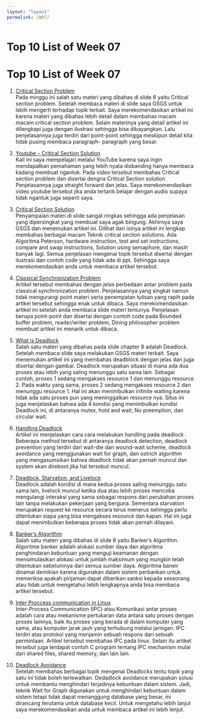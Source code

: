```yaml
---
layout: "layout"
permalink: /W07/
---
```


# Top 10 List of Week 07

# Top 10 List of Week 07

1. [Critical Section Problem](https://dev.to/rahulmishra05/critical-section-problem-operating-system-mo03-p04-4fhg)<br>
Pada minggu ini salah satu materi yang dibahas di slide 6 yaitu Critical section problem. Setelah membaca materi di slide saya GSGS untuk lebih mengerti terhadap topik terkait. Saya merekomendasikan artikel ini karena materi yang dibahas lebih detail dalam membahas macam macam critical section problem. Selain materinya yang detail artikel ini dilengkapi juga dengan ilustrasi sehingga bisa dibayangkan. Lalu penjelasannya juga terdiri dari point-point sehingga meskipun detail kita tidak pusing membaca paragraph- paragraph yang besar.

2. [Youtube – Critical Section Solution](https://www.youtube.com/watch?v=mc68TdCxxRg)<br>
Kali ini saya mempelajari melalui YouTube karena saya ingin mendapatkan pemahaman yang lebih nyata disbanding hanya membaca kadang membuat ngantuk. Pada video tersebut membahas Critical section problem dan disertai dengna Critical Section solution. Penjelasannya juga straight forward dan jelas. Saya merekomendasikan video youtube tersebut jika anda tertarik belajar dengan audio supaya tidak ngantuk juga seperti saya.

3. [Critical Section Solution](http://www2.cs.uregina.ca/~hamilton/courses/330/notes/synchro/node3.html)<br>
Penyampaian materi di slide sangat ringkas sehingga ada penjelasan yang dipersingkat yang membuat saya agak bingung. Akhirnya saya GSGS dan menemukan artikel ini. Dilihat dari isinya artikel ini lengkap membahas berbagai macam Teknik critical section solutions. Ada Algoritma Peterson, hardware instruction, test and set instructions, compare and swap instructions, Solution using semaphore, dan masih banyak lagi. Semua penjelasan mengenai topik tersebut disertai dengan ilustrasi dan contoh code yang tidak ada di ppt. Sehingga saya merekomendasikan anda untuk membaca artikel tersebut.

4. [Classical Synchronization Problem](https://www.includehelp.com/operating-systems/classical-synchronization-problem.aspx)<br>
Artikel tersebut membahas dengan jelas perbedaan antar problem pada classical synchronization problem. Penjelasannya yang singkat namun tidak mengurangi point materi serta penempatan tulisan yang rapih pada artikel tersebut sehingga enak untuk dibaca. Saya merekomendasikan artikel ini setelah anda membaca slide materi tentunya. Penjelasan berupa point-point dan disertai dengan contoh code pada Bounded buffer problem, reader/writer problem, Dining philosopher problem membuat artikel ini menarik untuk dibaca.

5. [What is Deadlock](https://afteracademy.com/blog/what-is-deadlock-and-what-are-its-four-necessary-conditions) <br>
Salah satu materi yang dibahas pada slide chapter 8 adalah Deadlock. Setelah membaca slide saya melakukan GSGS materi terkait.  Saya menemukan artikel ini yang membahas deadblock dengan jelas dan juga disertai dengan gambar. Deadlock merupakan situasi di mana ada dua proses atau lebih yang saling menunggu satu sama lain. Sebagai contoh, proses 1 sedang mengakses resource 1 dan menunggu resource 2. Pada waktu yang sama, proses 2 sedang mengakses resource 2 dan menunggu resource 1. Hal ini akan menimbulkan infinite waiting karena tidak ada satu proses pun yang meninggalkan resource nya. Situs ini juga menjelaskan bahwa ada 4 kondisi yang menimbulkan kondisi Deadlock ini, di antaranya mutex, hold and wait, No preemption, dan circular wait.

6. [Handling Deadlock](https://www.tutorialspoint.com/methods-for-handling-deadlocks) <br> 
Artikel ini menjelaskan cara cara melakukan handling pada deadlock . Beberapa method tersebut di antaranya deadlock detection, deadlock prevention yang terdiri dari wait-die dan wound-wait scheme, deadlock avoidance yang menggunakan wait for graph, dan ostrich algorithm yang mengasumsikan bahwa deadlock tidak akan pernah muncul dan system akan direboot jika hal tersebut muncul.

7. [Deadlock, Starvation, and Livelock](https://www.geeksforgeeks.org/deadlock-starvation-and-livelock/)<br>
Deadlock adalah  kondisi di mana kedua proses saling menunggu satu sama lain, livelock muncul ketika dua atau lebih proses mencoba mengulangi interaksi yang sama sebagai respons dari perubahan proses lain tanpa melakukan pekerjaan yang berguna. Sementara starvation merupakan request ke resource secara terus menerus sehingga perlu ditentukan siapa yang bisa mengakses resource dan kapan. Hal ini juga dapat menimbulkan beberapa proses tidak akan pernah dilayani.

8. [Banker’s Algorithm](https://www.geeksforgeeks.org/bankers-algorithm-in-operating-system-2/)<br>
Salah satu materi yang dibahas di slide 8 yaitu Banker’s Algorithm. Algoritme banker adalah alokasi sumber daya dan algoritma penghindaran kebuntuan yang menguji keamanan dengan mensimulasikan alokasi untuk jumlah maksimum yang mungkin telah ditentukan sebelumnya dari semua sumber daya. Algoritma baneir dinamai demikian karena digunakan dalam sistem perbankan untuk memeriksa apakah pinjaman dapat diberikan sanksi kepada seseorang atau tidak.untuk mengetahui lebih lengkapnya anda bisa membaca artikel tersebut.

9. [Inter Proccess communication in Linux](https://opensource.com/article/19/4/interprocess-communication-linux-storage)<br>
Inter-Process Communication (IPC) atau Komunikasi antar proses adalah cara atau mekanisme pertukaran data antara satu proses dengan proses lainnya, baik itu proses yang berada di dalam komputer yang sama, atau komputer jarak jauh yang terhubung melalui jaringan. IPC terdiri atas protokol yang menjamin sebuah respons dari sebuah permintaan. Artikel tersebut membahas IPC pada linux. Selain itu artikel tersebut juga terdapat contoh C program tentang IPC mechanism mulai dari shared files, shared memory, dan lain lain. 

10. [Deadlock Avoidance](https://digitalthinkerhelp.com/deadlock-avoidance-algorithms-in-os-operating-system-must-be-known/)<br>
Setelah membahas berbagai topik mengenai Deadlocks tentu topik yang satu ini tidak boleh terlewatkan. Dedadlock avoidance merupakan solusi untuk membantu menghindari terjadinya kebuntuan dalam sistem. Jadi, teknik Wait for Graph digunakan untuk menghindari kebuntuan dalam sistem tetapi tidak dapat menanggung database yang besar, ini dirancang terutama untuk database kecil. Untuk mengetahu lebih lanjut saya merekomendasikan anda untuk membaca artikel ini lebih lenjut.
